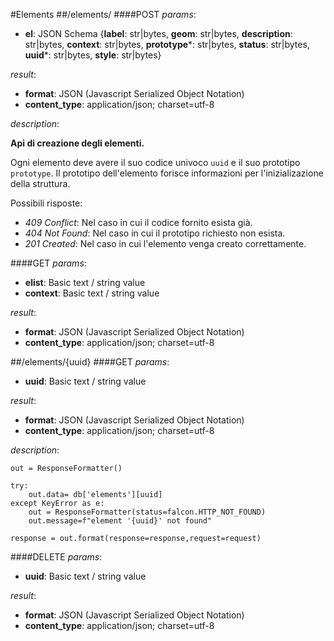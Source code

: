 #Elements
##/elements/
####POST
_params_:

- **el**: JSON Schema {**label**: str|bytes, **geom**: str|bytes, **description**: str|bytes, **context**: str|bytes, **prototype***: str|bytes, **status**: str|bytes, **uuid***: str|bytes, **style**: str|bytes}

_result_:

- **format**: JSON (Javascript Serialized Object Notation)
- **content_type**: application/json; charset=utf-8

_description_:


**Api di creazione degli elementi.**

Ogni elemento deve avere il suo codice univoco `uuid` e il suo prototipo `prototype`. Il prototipo dell'elemento forisce informazioni per l'inizializazione della struttura.

Possibili risposte:

- _409 Conflict_: Nel caso in cui il codice fornito esista già.
- _404 Not Found_: Nel caso in cui il prototipo richiesto non esista.
- _201 Created_: Nel caso in cui l'elemento venga creato correttamente.


####GET
_params_:

- **elist**: Basic text / string value
- **context**: Basic text / string value

_result_:

- **format**: JSON (Javascript Serialized Object Notation)
- **content_type**: application/json; charset=utf-8


##/elements/{uuid}
####GET
_params_:

- **uuid**: Basic text / string value

_result_:

- **format**: JSON (Javascript Serialized Object Notation)
- **content_type**: application/json; charset=utf-8

_description_:


    out = ResponseFormatter()

    try: 
        out.data= db['elements'][uuid]
    except KeyError as e:
        out = ResponseFormatter(status=falcon.HTTP_NOT_FOUND)
        out.message=f"element '{uuid}' not found"

    response = out.format(response=response,request=request)
    

####DELETE
_params_:

- **uuid**: Basic text / string value

_result_:

- **format**: JSON (Javascript Serialized Object Notation)
- **content_type**: application/json; charset=utf-8


